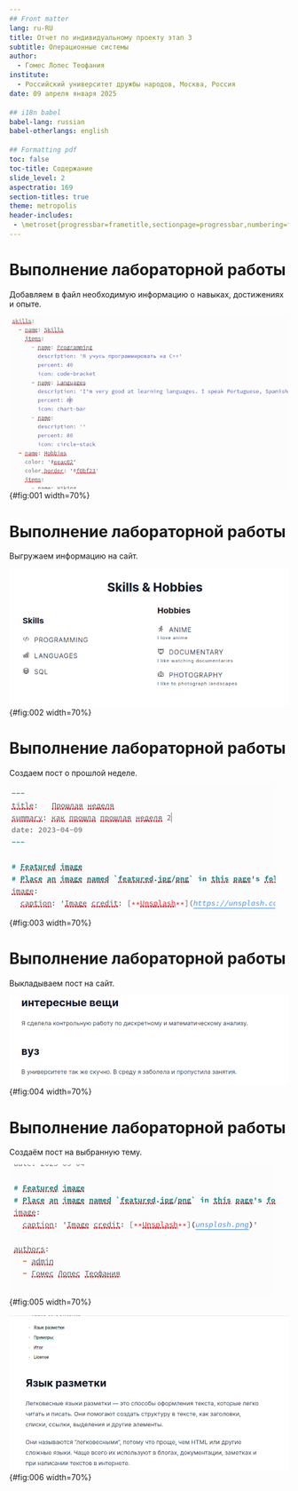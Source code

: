 ```yaml
---
## Front matter
lang: ru-RU
title: Отчет по индивидуальному проекту этап 3
subtitle: Операционные системы
author:
  - Гомес Лопес Теофания
institute:
  - Российский университет дружбы народов, Москва, Россия
date: 09 апреля января 2025

## i18n babel
babel-lang: russian
babel-otherlangs: english

## Formatting pdf
toc: false
toc-title: Содержание
slide_level: 2
aspectratio: 169
section-titles: true
theme: metropolis
header-includes:
 - \metroset{progressbar=frametitle,sectionpage=progressbar,numbering=fraction}
---
```



# Выполнение лабораторной работы

Добавляем в файл необходимую информацию о навыках, достижениях и опыте.

![файл](image/1.png){#fig:001 width=70%}

# Выполнение лабораторной работы

Выгружаем информацию на сайт.

![Новая информация на сайте](image/2.png){#fig:002 width=70%}

# Выполнение лабораторной работы

Создаем пост о прошлой неделе. 

![Пост о прошлой неделе](image/3.png){#fig:003 width=70%}

# Выполнение лабораторной работы

Выкладываем пост на сайт. 

![Выложенный на сайт пост](image/4.png){#fig:004 width=70%}

# Выполнение лабораторной работы

Создаём пост на выбранную тему. 

![](image/5.png){#fig:005 width=70%}

![Пост на тему "Легковесные языки программирования"](image/6.png){#fig:006 width=70%}
